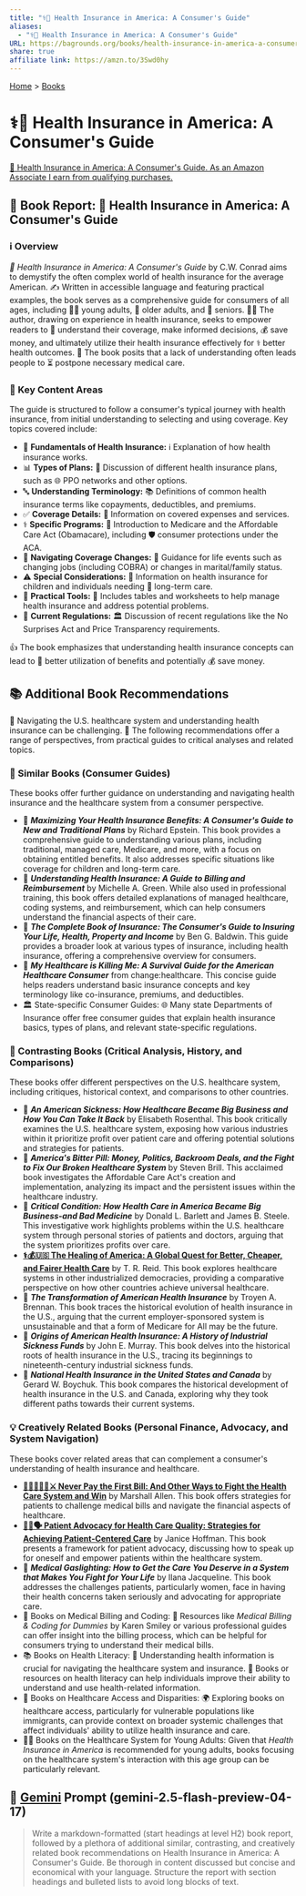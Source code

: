 ```yaml
---
title: "⚕️💸 Health Insurance in America: A Consumer's Guide"
aliases:
  - "⚕️💸 Health Insurance in America: A Consumer's Guide"
URL: https://bagrounds.org/books/health-insurance-in-america-a-consumers-guide
share: true
affiliate link: https://amzn.to/3Swd0hy
---
```

[Home](../index.md) > [Books](./index.md)  
# ⚕️💸 Health Insurance in America: A Consumer's Guide  
[🛒 Health Insurance in America: A Consumer's Guide. As an Amazon Associate I earn from qualifying purchases.](https://amzn.to/3Swd0hy)  
  
## 📖 Book Report: 🏥 Health Insurance in America: A Consumer's Guide  
  
### ℹ️ Overview  
  
*🏥 Health Insurance in America: A Consumer's Guide* by C.W. Conrad aims to demystify the often complex world of health insurance for the average American. ✍️ Written in accessible language and featuring practical examples, the book serves as a comprehensive guide for consumers of all ages, including 🧑‍🎓 young adults, 👴 older adults, and 👵 seniors. 🧑‍⚕️ The author, drawing on experience in health insurance, seeks to empower readers to 🧠 understand their coverage, make informed decisions, 💰 save money, and ultimately utilize their health insurance effectively for ⚕️ better health outcomes. 🤔 The book posits that a lack of understanding often leads people to ⏳ postpone necessary medical care.  
  
### 🔑 Key Content Areas  
  
The guide is structured to follow a consumer's typical journey with health insurance, from initial understanding to selecting and using coverage. Key topics covered include:  
  
* 📃 **Fundamentals of Health Insurance:** ℹ️ Explanation of how health insurance works.  
* 📊 **Types of Plans:** 💬 Discussion of different health insurance plans, such as 🌐 PPO networks and other options.  
* 🔤 **Understanding Terminology:** 📚 Definitions of common health insurance terms like copayments, deductibles, and premiums.  
* ✅ **Coverage Details:** 📰 Information on covered expenses and services.  
* ⚕️ **Specific Programs:** 📜 Introduction to Medicare and the Affordable Care Act (Obamacare), including 🛡️ consumer protections under the ACA.  
* 🔄 **Navigating Coverage Changes:** 🧭 Guidance for life events such as changing jobs (including COBRA) or changes in marital/family status.  
* ⚠️ **Special Considerations:** 👶 Information on health insurance for children and individuals needing 👵 long-term care.  
* 🧰 **Practical Tools:** 🔢 Includes tables and worksheets to help manage health insurance and address potential problems.  
* 📰 **Current Regulations:** 🏛️ Discussion of recent regulations like the No Surprises Act and Price Transparency requirements.  
  
👍 The book emphasizes that understanding health insurance concepts can lead to 💯 better utilization of benefits and potentially 💰 save money.  
  
## 📚 Additional Book Recommendations  
  
🧭 Navigating the U.S. healthcare system and understanding health insurance can be challenging. 📖 The following recommendations offer a range of perspectives, from practical guides to critical analyses and related topics.  
  
### 🤝 Similar Books (Consumer Guides)  
  
These books offer further guidance on understanding and navigating health insurance and the healthcare system from a consumer perspective.  
  
* 📖 ***Maximizing Your Health Insurance Benefits: A Consumer's Guide to New and Traditional Plans*** by Richard Epstein. This book provides a comprehensive guide to understanding various plans, including traditional, managed care, Medicare, and more, with a focus on obtaining entitled benefits. It also addresses specific situations like coverage for children and long-term care.  
* 📖 ***Understanding Health Insurance: A Guide to Billing and Reimbursement*** by Michelle A. Green. While also used in professional training, this book offers detailed explanations of managed healthcare, coding systems, and reimbursement, which can help consumers understand the financial aspects of their care.  
* 📖 ***The Complete Book of Insurance: The Consumer's Guide to Insuring Your Life, Health, Property and Income*** by Ben G. Baldwin. This guide provides a broader look at various types of insurance, including health insurance, offering a comprehensive overview for consumers.  
* 📖 ***My Healthcare is Killing Me: A Survival Guide for the American Healthcare Consumer*** from change:healthcare. This concise guide helps readers understand basic insurance concepts and key terminology like co-insurance, premiums, and deductibles.  
* 🏛️ State-specific Consumer Guides: 🌐 Many state Departments of Insurance offer free consumer guides that explain health insurance basics, types of plans, and relevant state-specific regulations.  
  
### 🔎 Contrasting Books (Critical Analysis, History, and Comparisons)  
  
These books offer different perspectives on the U.S. healthcare system, including critiques, historical context, and comparisons to other countries.  
  
* 📖 ***An American Sickness: How Healthcare Became Big Business and How You Can Take It Back*** by Elisabeth Rosenthal. This book critically examines the U.S. healthcare system, exposing how various industries within it prioritize profit over patient care and offering potential solutions and strategies for patients.  
* 📖 ***America's Bitter Pill: Money, Politics, Backroom Deals, and the Fight to Fix Our Broken Healthcare System*** by Steven Brill. This acclaimed book investigates the Affordable Care Act's creation and implementation, analyzing its impact and the persistent issues within the healthcare industry.  
* 📖 ***Critical Condition: How Health Care in America Became Big Business-and Bad Medicine*** by Donald L. Barlett and James B. Steele. This investigative work highlights problems within the U.S. healthcare system through personal stories of patients and doctors, arguing that the system prioritizes profits over care.  
* **[⚕️💰🇺🇸 The Healing of America: A Global Quest for Better, Cheaper, and Fairer Health Care](./the-healing-of-america-a-global-quest-for-better-cheaper-and-fairer-health-care.md)** by T. R. Reid. This book explores healthcare systems in other industrialized democracies, providing a comparative perspective on how other countries achieve universal healthcare.  
* 📖 ***The Transformation of American Health Insurance*** by Troyen A. Brennan. This book traces the historical evolution of health insurance in the U.S., arguing that the current employer-sponsored system is unsustainable and that a form of Medicare for All may be the future.  
* 📖 ***Origins of American Health Insurance: A History of Industrial Sickness Funds*** by John E. Murray. This book delves into the historical roots of health insurance in the U.S., tracing its beginnings to nineteenth-century industrial sickness funds.  
* 📖 ***National Health Insurance in the United States and Canada*** by Gerard W. Boychuk. This book compares the historical development of health insurance in the U.S. and Canada, exploring why they took different paths towards their current systems.  
  
### 💡 Creatively Related Books (Personal Finance, Advocacy, and System Navigation)  
  
These books cover related areas that can complement a consumer's understanding of health insurance and healthcare.  
  
* **[🙅🏼‍♀️🧾🏥⚔️ Never Pay the First Bill: And Other Ways to Fight the Health Care System and Win](./never-pay-the-first-bill-and-other-ways-to-fight-the-health-care-system-and-win.md)** by Marshall Allen. This book offers strategies for patients to challenge medical bills and navigate the financial aspects of healthcare.  
* **[🧑‍⚕️🗣️ Patient Advocacy for Health Care Quality: Strategies for Achieving Patient-Centered Care](./patient-advocacy-for-health-care-quality-strategies-for-achieving-patient-centered-care.md)** by Janice Hoffman. This book presents a framework for patient advocacy, discussing how to speak up for oneself and empower patients within the healthcare system.  
* 📖 ***Medical Gaslighting: How to Get the Care You Deserve in a System that Makes You Fight for Your Life*** by Ilana Jacqueline. This book addresses the challenges patients, particularly women, face in having their health concerns taken seriously and advocating for appropriate care.  
* 📑 Books on Medical Billing and Coding: 🧮 Resources like *Medical Billing & Coding for Dummies* by Karen Smiley or various professional guides can offer insight into the billing process, which can be helpful for consumers trying to understand their medical bills.  
* 📚 Books on Health Literacy: 🧠 Understanding health information is crucial for navigating the healthcare system and insurance. 📖 Books or resources on health literacy can help individuals improve their ability to understand and use health-related information.  
* 🤝 Books on Healthcare Access and Disparities: 🌍 Exploring books on healthcare access, particularly for vulnerable populations like immigrants, can provide context on broader systemic challenges that affect individuals' ability to utilize health insurance and care.  
* 🧑‍🎓 Books on the Healthcare System for Young Adults: Given that *Health Insurance in America* is recommended for young adults, books focusing on the healthcare system's interaction with this age group can be particularly relevant.  
  
## 💬 [Gemini](../software/gemini.md) Prompt (gemini-2.5-flash-preview-04-17)  
> Write a markdown-formatted (start headings at level H2) book report, followed by a plethora of additional similar, contrasting, and creatively related book recommendations on Health Insurance in America: A Consumer's Guide. Be thorough in content discussed but concise and economical with your language. Structure the report with section headings and bulleted lists to avoid long blocks of text.
